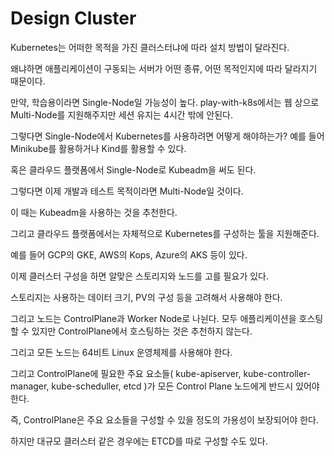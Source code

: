 # Design Cluster

Kubernetes는 어떠한 목적을 가진 클러스터냐에 따라 설치 방법이 달라진다.

왜냐하면 애플리케이션이 구동되는 서버가 어떤 종류, 어떤 목적인지에 따라 달라지기 때문이다.

만약, 학습용이라면 Single-Node일 가능성이 높다. play-with-k8s에서는 웹 상으로 Multi-Node를 지원해주지만 세션 유지는 4시간 밖에 안된다.

그렇다면 Single-Node에서 Kubernetes를 사용하려면 어떻게 해야하는가? 예를 들어 Minikube를 활용하거나 Kind를 활용할 수 있다.

혹은 클라우드 플랫폼에서 Single-Node로 Kubeadm을 써도 된다.

그렇다면 이제 개발과 테스트 목적이라면 Multi-Node일 것이다.

이 때는 Kubeadm을 사용하는 것을 추천한다.

그리고 클라우드 플랫폼에서는 자체적으로 Kubernetes를 구성하는 툴을 지원해준다.

예를 들어 GCP의 GKE, AWS의 Kops, Azure의 AKS 등이 있다.

이제 클러스터 구성을 하면 알맞은 스토리지와 노드를 고를 필요가 있다.

스토리지는 사용하는 데이터 크기, PV의 구성 등을 고려해서 사용해야 한다.

그리고 노드는 ControlPlane과 Worker Node로 나뉜다. 모두 애플리케이션을 호스팅할 수 있지만 ControlPlane에서 호스팅하는 것은 추천하지 않는다.

그리고 모든 노드는 64비트 Linux 운영체제를 사용해야 한다.

그리고 ControlPlane에 필요한 주요 요소들( kube-apiserver, kube-controller-manager, kube-scheduller, etcd )가 모든 Control Plane 노드에게 반드시 있어야 한다.

즉, ControlPlane은 주요 요소들을 구성할 수 있을 정도의 가용성이 보장되어야 한다.

하지만 대규모 클러스터 같은 경우에는 ETCD를 따로 구성할 수도 있다.

